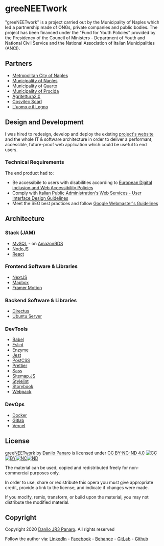 # greeNEETwork

"greeNEETwork" is a project carried out by the Municipality of Naples which led a partnership made of ONGs, private companies and public bodies. The project has been financed under the "Fund for Youth Policies" provided by the Presidency of the Council of Ministers - Department of Youth and National Civil Service and the National Association of Italian Municipalities (ANCI).

## Partners

- [Metropolitan City of Naples](https://www.cittametropolitana.na.it/)
- [Municipality of Naples](http://www.comune.napoli.it)
- [Municipality of Quarto](https://www.comune.quarto.na.it/)
- [Municipality of Procida](http://www.comune.procida.na.it/)
- [Agritettura2.0](https://www.agritettura.org/)
- [Cosvitec Scarl](http://www.cosvitec.com/index.php/en/)
- [L'uomo e il Legno](https://www.luomoeillegno.com/)

## Design and Development

I was hired to redesign, develop and deploy the existing [project's website](http://greeneetwork.it) and the whole IT & software architecture in order to deliver a performant, accessible, future-proof web application which could be useful to end users.

### Technical Requirements

The end product had to:

- Be accessibile to users with disabilities according to [European Digital inclusion and Web Accessibility Policies](https://ec.europa.eu/digital-single-market/en/web-accessibility)
- Comply with [Italian Public Administration's Web Services - User Interface Design Guidelines](https://docs.italia.it/italia/designers-italia/design-linee-guida-docs/it/stabile/)
- Meet the SEO best practices and follow [Google Webmaster's Guidelines](https://support.google.com/webmasters/topic/6001981)

## Architecture

### Stack (JAM)

- [MySQL](https://mysql.com/) - on [AmazonRDS](https://aws.amazon.com/rds/)
- [NodeJS](https://www.nodejs.org/)
- [React](https://www.reactjs.org)

### Frontend Software & Libraries

- [NextJS](https://nextjs.org/)
- [Mapbox](https://www.mapbox.com/)
- [Framer Motion](https://framer.com/api/motion)

### Backend Software & Libraries

- [Directus](https://directus.io/)
- [Ubuntu Server](https://www.ubuntu.com/server)

### DevTools

- [Babel](https://babeljs.io/)
- [Eslint](https://eslint.org)
- [Enzyme](https://enzymejs.github.io/enzyme/)
- [Jest](https://jestjs.io/)
- [PostCSS](https://postcss.org/)
- [Prettier](https://prettier.io/)
- [Sass](https://sass-lang.com/)
- [Sitemap.JS](https://github.com/ekalinin/sitemap.js)
- [Stylelint](https://stylelint.io/)
- [Storybook](https://storybook.js.org/)
- [Webpack](https://webpack.js.org/)

### DevOps

- [Docker](https://www.docker.com/)
- [Gitlab](https://gitlab.com)
- [Vercel](https://vercel.com)

## License

[greeNEETwork](https://greeneetwork.agritettura.org) by [Danilo Panaro](https://www.jr3.it) is licensed under [CC BY-NC-ND 4.0](https://creativecommons.org/licenses/by-nc-nd/4.0) [![CC](https://search.creativecommons.org/static/img/cc_icon.svg)![BY](https://search.creativecommons.org/static/img/cc-by_icon.svg)![NC](https://search.creativecommons.org/static/img/cc-nc_icon.svg)![ND](https://search.creativecommons.org/static/img/cc-nd_icon.svg)](https://creativecommons.org/licenses/by-nc-nd/4.0)

The material can be used, copied and redistributed freely for non-commercial purposes only.

In order to use, share or redistribute this opera you must give appropriate credit, provide a link to the license, and indicate if changes were made.

If you modify, remix, transform, or build upon the material, you may not distribute the modified material.

## Copyright

Copyright 2020 [Danilo JR3 Panaro](https://www.jr3.it). All rights reserved

Follow the author via: [LinkedIn](https://www.linkedin.com/in/danilojr3panaro) - [Facebook](http://www.facebook.com/danilo.jr3.panaro) - [Behance](https://www.behance.net/djr3) - [GitLab](https://gitlab.com/djr3) - [Github](https://github.com/djr3)
